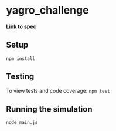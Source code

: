 # yagro_challenge

**[Link to spec](https://drive.google.com/file/d/1OfOW-y4UGRP-x8BedJdzd_aagjjG36Xn/view?usp=sharing)**

## Setup

`npm install`

## Testing

To view tests and code coverage:
`npm test`

## Running the simulation

`node main.js`
